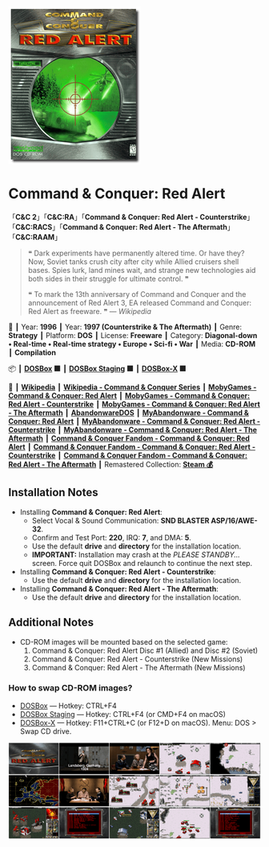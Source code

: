 ![](Thumbnail.png "application-thumbnail")

# Command & Conquer: Red Alert

「**C&C 2**」「**C&C:RA**」「**Command & Conquer: Red Alert - Counterstrike**」「**C&C:RACS**」「**Command & Conquer: Red Alert - The Aftermath**」「**C&C:RAAM**」

> ❝ Dark experiments have permanently altered time. Or have they? Now, Soviet tanks crush city after city while Allied cruisers shell bases. Spies lurk, land mines wait, and strange new technologies aid both sides in their struggle for ultimate control. ❞
>
> ❝ To mark the 13th anniversary of Command and Conquer and the announcement of Red Alert 3, EA released Command and Conquer: Red Alert as freeware. ❞ — *Wikipedia*
>

📌 ┃ Year: **1996** ┃ Year: **1997 (Counterstrike & The Aftermath)** ┃ Genre: **Strategy** ┃ Platform: **DOS** ┃ License: **Freeware** ┃ Category: **Diagonal-down • Real-time • Real-time strategy • Europe • Sci-fi • War** ┃ Media: **CD-ROM** ┃ **Compilation** 

📦 ┃ **[DOSBox](https://www.dosbox.com/) 🟩** ┃ **[DOSBox Staging](https://dosbox-staging.github.io/) 🟩** ┃ **[DOSBox-X](https://dosbox-x.com/) 🟩** 

📎 ┃ **[Wikipedia](https://en.wikipedia.org/wiki/Command_%26_Conquer:_Red_Alert)** ┃ **[Wikipedia - Command & Conquer Series](https://en.wikipedia.org/wiki/Command_%26_Conquer)** ┃ **[MobyGames - Command & Conquer: Red Alert](https://www.mobygames.com/game/485/command-conquer-red-alert/)** ┃ **[MobyGames - Command & Conquer: Red Alert - Counterstrike](https://www.mobygames.com/game/863/command-conquer-red-alert-counterstrike/)** ┃ **[MobyGames - Command & Conquer: Red Alert - The Aftermath](https://www.mobygames.com/game/866/command-conquer-red-alert-the-aftermath/)** ┃ **[AbandonwareDOS](https://www.abandonwaredos.com/abandonware-game.php?abandonware=Command+%26amp%3B+Conquer%3A+Red+Alert&gid=1872)** ┃ **[MyAbandonware - Command & Conquer: Red Alert](https://www.myabandonware.com/game/command-conquer-red-alert-7pi)** ┃ **[MyAbandonware - Command & Conquer: Red Alert - Counterstrike](https://www.myabandonware.com/game/command-conquer-red-alert-counterstrike-7pk)** ┃ **[MyAbandonware - Command & Conquer: Red Alert - The Aftermath](https://www.myabandonware.com/game/command-conquer-red-alert-the-aftermath-7pj)** ┃ **[Command & Conquer Fandom - Command & Conquer: Red Alert](https://cnc.fandom.com/wiki/Command_%26_Conquer:_Red_Alert)** ┃ **[Command & Conquer Fandom - Command & Conquer: Red Alert - Counterstrike](https://cnc.fandom.com/wiki/Command_%26_Conquer:_Red_Alert_-_Counterstrike)** ┃ **[Command & Conquer Fandom - Command & Conquer: Red Alert - The Aftermath](https://cnc.fandom.com/wiki/Command_%26_Conquer:_Red_Alert_-_The_Aftermath)** ┃ Remastered Collection: **[Steam 💰](https://store.steampowered.com/app/1213210/Command__Conquer_Remastered_Collection/)** 

## Installation Notes
- Installing **Command & Conquer: Red Alert**:
  - Select Vocal & Sound Communication: **SND BLASTER ASP/16/AWE-32**.
  - Confirm and Test Port: **220**, IRQ: **7**, and DMA: **5**.
  - Use the default **drive** and **directory** for the installation location.
  - **IMPORTANT:** Installation may crash at the *PLEASE STANDBY...* screen. Force quit DOSBox and relaunch to continue the next step.
- Installing **Command & Conquer: Red Alert - Counterstrike**:
  - Use the default **drive** and **directory** for the installation location.
- Installing **Command & Conquer: Red Alert - The Aftermath**:
  - Use the default **drive** and **directory** for the installation location.

## Additional Notes
- CD-ROM images will be mounted based on the selected game:
  1. Command & Conquer: Red Alert Disc #1 (Allied) and  Disc #2 (Soviet)
  2. Command & Conquer: Red Alert - Counterstrike (New Missions)
  3. Command & Conquer: Red Alert - The Aftermath (New Missions)

### How to swap CD-ROM images?
- [DOSBox](https://www.dosbox.com/wiki/DOSBox_FAQ#Swapping_CD_images) — Hotkey: CTRL+F4
- [DOSBox Staging](https://github.com/dosbox-staging/dosbox-staging/blob/main/README) — Hotkey: CTRL+F4 (or CMD+F4 on macOS)
- [DOSBox-X](https://dosbox-x.com/wiki/Guide%3AManaging-image-files-in-DOSBox%E2%80%90X#_mounting_multiple_cd_or_dvd_images) — Hotkey: F11+CTRL+C (or F12+D on macOS). Menu: DOS > Swap CD drive.

![](Montage.png "Command & Conquer: Red Alert")

